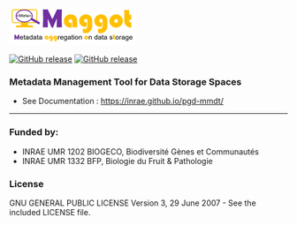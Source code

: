 ![Logo](web/docs/logo.png)

[![GitHub release](https://img.shields.io/badge/release-2.0-blue)](https://github.com/inrae/pgd-mmdt/releases/tag/2.0)
[![GitHub release](https://img.shields.io/badge/bio.tools-maggot-orange)](https://bio.tools/maggot)

### Metadata Management Tool for Data Storage Spaces

* See Documentation : https://inrae.github.io/pgd-mmdt/


------

### Funded by:

* INRAE UMR 1202 BIOGECO, Biodiversité Gènes et Communautés
* INRAE UMR 1332 BFP, Biologie du Fruit & Pathologie

### License

GNU GENERAL PUBLIC LICENSE Version 3, 29 June 2007 - See the included LICENSE file.


